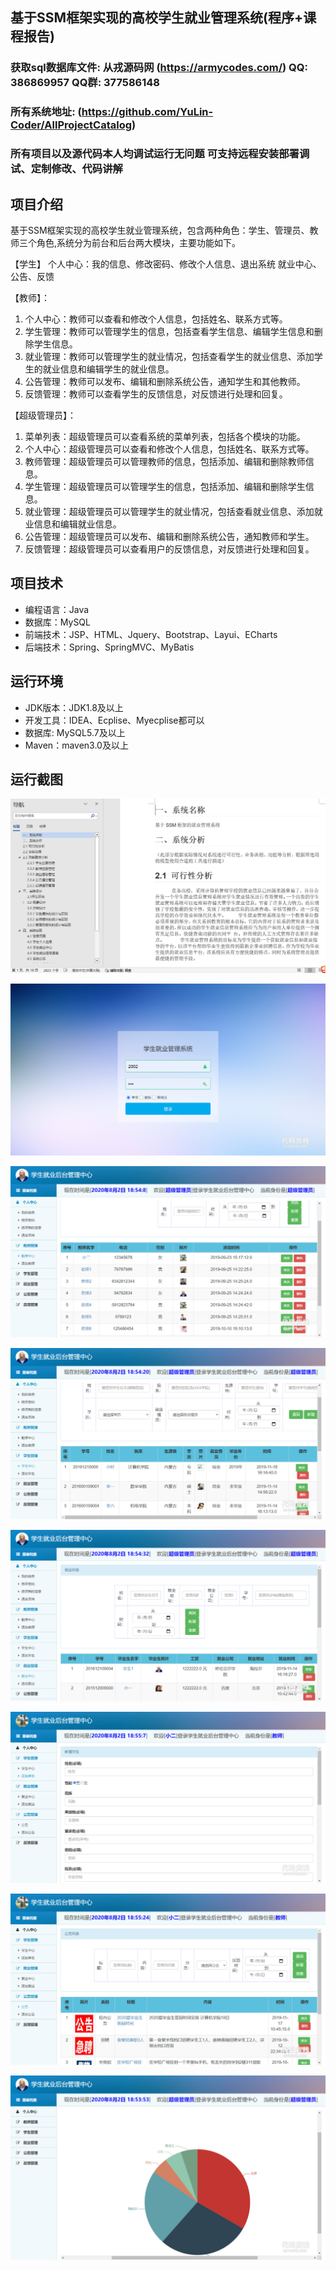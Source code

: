 ## 基于SSM框架实现的高校学生就业管理系统(程序+课程报告)

###  获取sql数据库文件: 从戎源码网 (https://armycodes.com/) QQ: 386869957 QQ群: 377586148
###  所有系统地址: (https://github.com/YuLin-Coder/AllProjectCatalog) 
###  所有项目以及源代码本人均调试运行无问题 可支持远程安装部署调试、定制修改、代码讲解

## 项目介绍
基于SSM框架实现的高校学生就业管理系统，包含两种角色：学生、管理员、教师三个角色,系统分为前台和后台两大模块，主要功能如下。

【学生】
个人中心：我的信息、修改密码、修改个人信息、退出系统
就业中心、公告、反馈

【教师】：
1. 个人中心：教师可以查看和修改个人信息，包括姓名、联系方式等。
2. 学生管理：教师可以管理学生的信息，包括查看学生信息、编辑学生信息和删除学生信息。
3. 就业管理：教师可以管理学生的就业情况，包括查看学生的就业信息、添加学生的就业信息和编辑学生的就业信息。
4. 公告管理：教师可以发布、编辑和删除系统公告，通知学生和其他教师。
5. 反馈管理：教师可以查看学生的反馈信息，对反馈进行处理和回复。

【超级管理员】：
1. 菜单列表：超级管理员可以查看系统的菜单列表，包括各个模块的功能。
2. 个人中心：超级管理员可以查看和修改个人信息，包括姓名、联系方式等。
3. 教师管理：超级管理员可以管理教师的信息，包括添加、编辑和删除教师信息。
4. 学生管理：超级管理员可以管理学生的信息，包括添加、编辑和删除学生信息。
5. 就业管理：超级管理员可以管理学生的就业情况，包括查看就业信息、添加就业信息和编辑就业信息。
6. 公告管理：超级管理员可以发布、编辑和删除系统公告，通知教师和学生。
7. 反馈管理：超级管理员可以查看用户的反馈信息，对反馈进行处理和回复。

## 项目技术
- 编程语言：Java
- 数据库：MySQL
- 前端技术：JSP、HTML、Jquery、Bootstrap、Layui、ECharts
- 后端技术：Spring、SpringMVC、MyBatis

## 运行环境
- JDK版本：JDK1.8及以上
- 开发工具：IDEA、Ecplise、Myecplise都可以
- 数据库: MySQL5.7及以上
- Maven：maven3.0及以上

## 运行截图
![](screenshot/1.png)

![](screenshot/2.jpg)

![](screenshot/3.jpg)

![](screenshot/4.jpg)

![](screenshot/5.jpg)

![](screenshot/6.jpg)

![](screenshot/7.jpg)

![](screenshot/8.jpg)

